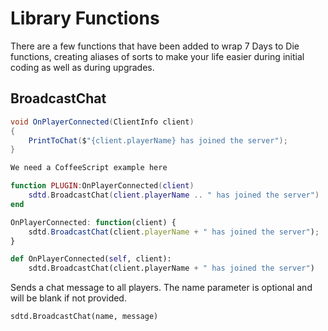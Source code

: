 # Library Functions

There are a few functions that have been added to wrap 7 Days to Die functions, creating aliases of sorts to make your life easier during initial coding as well as during upgrades.

## BroadcastChat

``` csharp
void OnPlayerConnected(ClientInfo client)
{
    PrintToChat($"{client.playerName} has joined the server");
}
```

``` coffeescript
We need a CoffeeScript example here
```

``` lua
function PLUGIN:OnPlayerConnected(client)
    sdtd.BroadcastChat(client.playerName .. " has joined the server")
end
```

``` javascript
OnPlayerConnected: function(client) {
    sdtd.BroadcastChat(client.playerName + " has joined the server");
}
```

``` python
def OnPlayerConnected(self, client):
    sdtd.BroadcastChat(client.playerName + " has joined the server")
```

Sends a chat message to all players. The name parameter is optional and will be blank if not provided.

`sdtd.BroadcastChat(name, message)`
